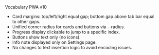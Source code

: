 
Vocabulary PWA v10
- Card margins: top/left/right equal gap; bottom gap above tab bar equal to other gaps.
- Unified corner radius for cards and buttons via --radius.
- Progress display clickable to jump to a specific index.
- Buttons show text only (no icons).
- Info note displayed only on Settings page.
- No changes to text insertion logic to avoid encoding issues.    
